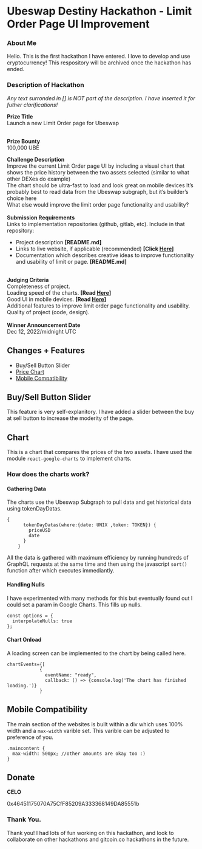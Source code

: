 <h1>Ubeswap Destiny Hackathon - Limit Order Page UI Improvement</h1>
<h3>About Me</h3>
<p>Hello. This is the first hackathon I have entered. I love to develop and use cryptocurrency! This respository will be archived once the hackathon has ended.</p>
<p><h3>Description of Hackathon</h3>
  <p><em>Any text surronded in [] is NOT part of the description. I have inserted it for futher clarifications!</em></p>
<strong>Prize Title</strong><br>
Launch a new Limit Order page for Ubeswap<br><br>

<strong>Prize Bounty</strong><br>
100,000 UBE<br>

<strong>Challenge Description</strong><br>
Improve the current Limit Order page UI by including a visual chart that shows the price history between the two assets selected (similar to what other DEXes do example)<br>
The chart should be ultra-fast to load and look great on mobile devices
It’s probably best to read data from the Ubeswap subgraph, but it’s builder’s choice here<br>
What else would improve the limit order page functionality and usability?<br><br>
<strong>Submission Requirements</strong><br>
Links to implementation repositories (github, gitlab, etc). Include in that repository:<br>
<ul><li>Project description <strong>[README.md]</strong></li><li>Links to live website, if applicable (recommended) <strong>[Click <a href="https://henrygagnier.github.io/hackathon/">Here</a>]</strong></li><li>Documentation which describes creative ideas to improve functionality and usability of limit or page. <strong>[README.md]</strong></li></ul><br>
<strong>Judging Criteria</strong><br>
Completeness of project.<br>
Loading speed of the charts. <strong>[Read <a href='#speed'>Here</a>]</strong><br>
Good UI in mobile devices. <strong>[Read <a href='#mobile-comp'>Here</a>]</strong><br>
Additional features to improve limit order page functionality and usability.<br>
Quality of project (code, design).<br><br>
<strong>Winner Announcement Date</strong><br>
Dec 12, 2022/midnight UTC<br></p>
<h2>Changes + Features</h2>
<ul>
  <li>Buy/Sell Button Slider</li>
  <li><a href='#chart'>Price Chart</a></li>
  <li><a href='#mobile-comp'>Mobile Compatibility</a></li>
</ul>
<h2>Buy/Sell Button Slider</h2>
<p>This feature is very self-explanitory. I have added a slider between the buy at sell button to increase the moderity of the page.</p>
<h2 id='chart'>Chart</h2>
<p>This is a chart that compares the prices of the two assets. I have used the module <code>react-google-charts</code> to implement charts.</p>
<h3>How does the charts work?</h3>
<h4>Gathering Data</h4>
<p>The charts use the Ubeswap Subgraph to pull data and get historical data using tokenDayDatas.</p>
<code>{
      tokenDayDatas(where:{date: UNIX ,token: TOKEN}) {
        priceUSD
        date
      }
    }</code><br>
<p id='speed'>All the data is gathered with maximum efficiency by running hundreds of GraphQL 
 requests at the same time and then using the javascript <code>sort()</code> function after which executes immediantly.</p>
 <h4>Handling Nulls</h4>
 <p>I have experimented with many methods for this but eventually found out I could set a param in Google Charts. This fills up nulls.</p>
<code>const options = {
  interpolateNulls: true
};</code>
<h4>Chart Onload</h4>
<p>A loading screen can be implemented to the chart by being called here.</p>
<code>chartEvents={[
            {
              eventName: "ready",
              callback: () => {console.log('The chart has finished loading.')}
            }</code>
<h2 id='mobile-comp'>Mobile Compatibility</h2>
<p>The main section of the websites is built within a div which uses 100% width and a <code>max-width</code> varible set. This varible can be adjusted to preference of you.</p>
<code>.maincontent {
  max-width: 500px; //other amounts are okay too :)
}</code>
<h2>Donate</h2>
<p><strong>CELO</strong></p>
<p>0x46451175070A75CfF85209A333368149DA85551b</p>
<h3>Thank You.</h3>
<p>Thank you! I had lots of fun working on this hackathon, and look to collaborate on other hackathons and gitcoin.co hackathons in  the future.</p>
